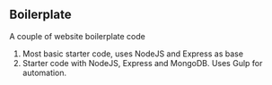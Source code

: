 Boilerplate
----------------------------

A couple of website boilerplate code

1. Most basic starter code, uses NodeJS and Express as base
2. Starter code with NodeJS, Express and MongoDB.  Uses Gulp for automation.